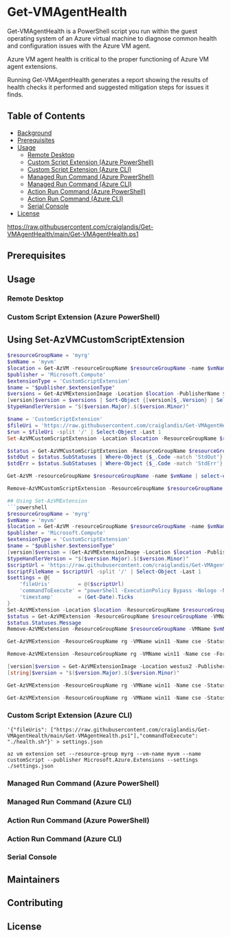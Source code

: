 # Get-VMAgentHealth

Get-VMAgentHealth is a PowerShell script you run within the guest operating system of an Azure virtual machine to diagnose common health and configuration issues with the Azure VM agent.

Azure VM agent health is critical to the proper functioning of Azure VM agent extensions.

Running Get-VMAgentHealth generates a report showing the results of health checks it performed and suggested mitigation steps for issues it finds.

## Table of Contents

- [Background](#background)
- [Prerequisites](#prerequisites)
- [Usage](#usage)
  - [Remote Desktop](#remote-desktop)
  - [Custom Script Extension (Azure PowerShell)](#custom-script-extension-azure-powershell)
  - [Custom Script Extension (Azure CLI)](#custom-script-extension-azure-cli)
  - [Managed Run Command (Azure PowerShell)](#managed-run-command-azure-powershell)
  - [Managed Run Command (Azure CLI)](#managed-run-command-azure-cli)
  - [Action Run Command (Azure PowerShell)](#action-run-command-azure-powershell)
  - [Action Run Command (Azure CLI)](#action-run-command-azure-cli)
  - [Serial Console](#serial-console)
- [License](#license)

https://raw.githubusercontent.com/craiglandis/Get-VMAgentHealth/main/Get-VMAgentHealth.ps1

## Prerequisites

## Usage

### Remote Desktop

### Custom Script Extension (Azure PowerShell)

## Using Set-AzVMCustomScriptExtension
```powershell
$resourceGroupName = 'myrg'
$vmName = 'myvm'
$location = Get-AzVM -resourceGroupName $resourceGroupName -name $vmName | Select-Object -ExpandProperty Location
$publisher = 'Microsoft.Compute'
$extensionType = 'CustomScriptExtension'
$name = "$publisher.$extensionType"
$versions = Get-AzVMExtensionImage -Location $location -PublisherName $publisherName -Type $type
[version]$version = $versions | Sort-Object {[version]$_.Version} | Select-Object -ExpandProperty Version -Last 1
$typeHandlerVersion = "$($version.Major).$($version.Minor)"

$name = 'CustomScriptExtension'
$fileUri = 'https://raw.githubusercontent.com/craiglandis/Get-VMAgentHealth/main/Get-VMAgentHealth.ps1'
$run = $fileUri -split '/' | Select-Object -Last 1
Set-AzVMCustomScriptExtension -Location $location -ResourceGroupName $resourceGroupName -VMName $vmName -Name $name -FileUri $fileUri -Run $run -TypeHandlerVersion $typeHandlerVersion -ForceRerun (Get-Date).Ticks

$status = Get-AzVMCustomScriptExtension -ResourceGroupName $resourceGroupName -VMName $vmName -Name $name -Status
$stdOut = $status.SubStatuses | Where-Object {$_.Code -match 'StdOut'} | Select-Object -ExpandProperty Message
$stdErr = $status.SubStatuses | Where-Object {$_.Code -match 'StdErr'} | Select-Object -ExpandProperty Message

Get-AzVM -resourceGroupName $resourceGroupName -name $vmName | select-object -expandproperty Extensions | where {$_.Publisher -eq $publisherName -and $_.VirtualMachineExtensionType -eq $name}

Remove-AzVMCustomScriptExtension -ResourceGroupName $resourceGroupName -VMName $vmName -Name $name -Force

## Using Set-AzVMExtension
```powershell
$resourceGroupName = 'myrg'
$vmName = 'myvm'
$location = Get-AzVM -resourceGroupName $resourceGroupName -name $vmName | Select-Object -ExpandProperty Location
$publisher = 'Microsoft.Compute'
$extensionType = 'CustomScriptExtension'
$name = "$publisher.$extensionType"
[version]$version = (Get-AzVMExtensionImage -Location $location -PublisherName $publisher -Type $extensionType | Sort-Object {[Version]$_.Version} -Desc | Select-Object Version -First 1).Version
$typeHandlerVersion = "$($version.Major).$($version.Minor)"
$scriptUrl = 'https://raw.githubusercontent.com/craiglandis/Get-VMAgentHealth/main/Get-VMAgentHealth.ps1'
$scriptFileName = $scriptUrl -split '/' | Select-Object -Last 1
$settings = @{
	'fileUris'         = @($scriptUrl)
	'commandToExecute' = "powerShell -ExecutionPolicy Bypass -Nologo -NoProfile -File $scriptFileName"
	'timestamp'        = (Get-Date).Ticks
}
Set-AzVMExtension -Location $location -ResourceGroupName $resourceGroupName -VMName $vmName -Name $name -Publisher $publisher -ExtensionType $extensionType -TypeHandlerVersion $typeHandlerVersion -Settings $settings
$status = Get-AzVMExtension -ResourceGroupName $resourceGroupName -VMName $vmName -Name $name -Status
$status.Statuses.Message
Remove-AzVMExtension -ResourceGroupName $resourceGroupName -VMName $vmName -Name $name -Force
```

```powershell
Get-AzVMExtension -ResourceGroupName rg -VMName win11 -Name cse -Status
```

```powershell
Remove-AzVMExtension -ResourceGroupName rg -VMName win11 -Name cse -Force
```

```powershell
[version]$version = Get-AzVMExtensionImage -Location westus2 -PublisherName Microsoft.Compute -Type CustomScriptExtension | Sort-Object {[version]$_.Version} | Select-Object -ExpandProperty Version -Last 1
[string]$version = "$($version.Major).$($version.Minor)"
```

```powershell
Get-AzVMExtension -ResourceGroupName rg -VMName win11 -Name cse -Status | select -ExpandProperty SubStatuses | where code -match 'stdout' | select -ExpandProperty Message
```

```powershell
Get-AzVMExtension -ResourceGroupName rg -VMName win11 -Name cse -Status | select -ExpandProperty SubStatuses | where code -match 'stderr' | select -ExpandProperty Message
```

### Custom Script Extension (Azure CLI)

```
'{"fileUris": ["https://raw.githubusercontent.com/craiglandis/Get-VMAgentHealth/main/Get-VMAgentHealth.ps1"],"commandToExecute": "./health.sh"}' > settings.json

az vm extension set --resource-group myrg --vm-name myvm --name customScript --publisher Microsoft.Azure.Extensions --settings ./settings.json

```

### Managed Run Command (Azure PowerShell)

### Managed Run Command (Azure CLI)

### Action Run Command (Azure PowerShell)

### Action Run Command (Azure CLI)

### Serial Console

## Maintainers

## Contributing

## License
